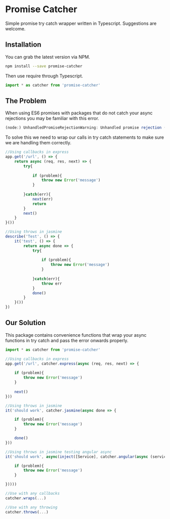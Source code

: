 # Promise Catcher

Simple promise try catch wrapper written in Typescript. Suggestions are welcome.

## Installation

You can grab the latest version via NPM.

```bash
npm install --save promise-catcher
```

Then use require through Typescript.

```javascript
import * as catcher from 'promise-catcher'
```

## The Problem

When using ES6 promises with packages that do not catch your async rejections you may be familiar with this error.

```javascript
(node:) UnhandledPromiseRejectionWarning: Unhandled promise rejection (rejection id:): RequestError:
```

To solve this we need to wrap our calls in try catch statements to make sure we are handling them correctly.

```javascript
//Using callbacks in express
app.get('/url', () => {
	return async (req, res, next) => {
		try{
			
			if (problem){
				throw new Error('message')
			}
			
		}catch(err){
			next(err)
			return
		}
		next()
	}
}())
```
```javascript
//Using throws in jasmine
describe('Test', () => {
	it('test', () => {
		return async done => {
			try{
				
				if (problem){
					throw new Error('message')
				}
				
			}catch(err){
				throw err
			}
			done()
		}
	}())
})
```

## Our Solution

This package contains convenience functions that wrap your async functions in try catch and pass the error onwards properly.

```javascript
import * as catcher from 'promise-catcher'

//Using callbacks in express
app.get('/url', catcher.express(async (req, res, next) => {
	
	if (problem){
		throw new Error('message')
	}
	
	next()
}))
```
```javascript
//Using throws in jasmine
it('should work', catcher.jasmine(async done => {

	if (problem){
		throw new Error('message')
	}

	done()
}))
```
```javascript
//Using throws in jasmine testing angular async
it('should work', async(inject([Service], catcher.angular(async (service: Service) => {

	if (problem){
		throw new Error('message')
	}

}))))
```
```javascript
//Use with any callbacks
catcher.wraps(...)

//Use with any throwing
catcher.throws(...)
```